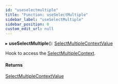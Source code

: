 ```yaml
---
id: "useselectmultiple"
title: "Function: useSelectMultiple"
sidebar_label: "useSelectMultiple"
sidebar_position: 0
custom_edit_url: null
---
```


▸ **useSelectMultiple**(): [SelectMultipleContextValue](../interfaces/selectmultiplecontextvalue.md)

Hook to access the [SelectMultipleContext](../variables/selectmultiplecontext.md).

#### Returns

[SelectMultipleContextValue](../interfaces/selectmultiplecontextvalue.md)
